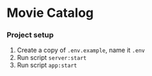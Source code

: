 # Movie Catalog

### Project setup
1. Create a copy of `.env.example`, name it `.env`
2. Run script `server:start`
3. Run script `app:start`
